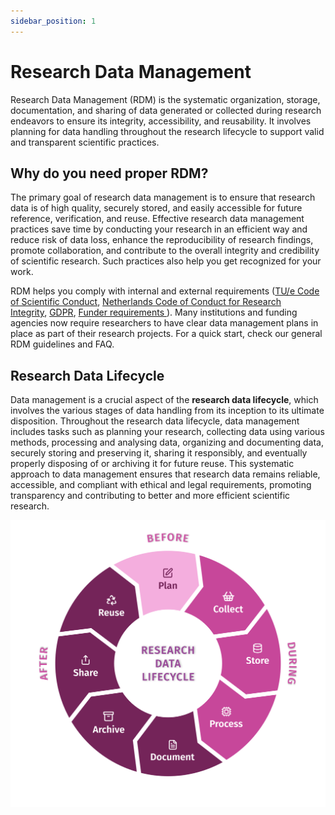 ```yaml
---
sidebar_position: 1
---
```


# Research Data Management

Research Data Management (RDM) is the systematic organization, storage, documentation, and sharing of data generated or collected during research endeavors to ensure its integrity, accessibility, and reusability. It involves planning for data handling throughout the research lifecycle to support valid and transparent scientific practices.

## Why do you need proper RDM?

The primary goal of research data management is to ensure that research data is of high quality, securely stored, and easily accessible for future reference, verification, and reuse. Effective research data management practices save time by conducting your research in an efficient way and reduce risk of data loss, enhance the reproducibility of research findings, promote collaboration, and contribute to the overall integrity and credibility of scientific research. Such practices also help you get recognized for your work.

RDM helps you comply with internal and external requirements ([TU/e Code of Scientific Conduct](https://www.tue.nl/en/our-university/about-the-university/integrity/scientific-integrity/), [Netherlands Code of Conduct for Research Integrity](https://www.nwo.nl/sites/nwo/files/documents/Netherlands%2BCode%2Bof%2BConduct%2Bfor%2BResearch%2BIntegrity_2018_UK.pdf), [GDPR](https://gdpr-info.eu/), [Funder requirements ​](https://www.tue.nl/en/our-university/library/library-for-researchers-and-phds/research-data-management/rdm-themes/funder-requirements/)). Many institutions and funding agencies now require researchers to have clear data management plans in place as part of their research projects.
For a quick start, check our general RDM guidelines and FAQ.

## Research Data Lifecycle

Data management is a crucial aspect of the **research data lifecycle**, which involves the various stages of data handling from its inception to its ultimate disposition. Throughout the research data lifecycle, data management includes tasks such as planning your research, collecting data using various methods, processing and analysing data, organizing and documenting data, securely storing and preserving it, sharing it responsibly, and eventually properly disposing of or archiving it for future reuse. This systematic approach to data management ensures that research data remains reliable, accessible, and compliant with ethical and legal requirements, promoting transparency and contributing to better and more efficient scientific research.

![Research Data Lifecycle](lifecycle.svg)
